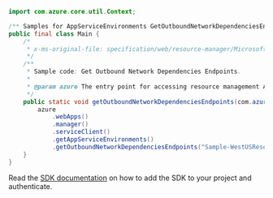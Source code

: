 ```java
import com.azure.core.util.Context;

/** Samples for AppServiceEnvironments GetOutboundNetworkDependenciesEndpoints. */
public final class Main {
    /*
     * x-ms-original-file: specification/web/resource-manager/Microsoft.Web/stable/2021-03-01/examples/GetOutboundNetworkDependenciesEndpoints.json
     */
    /**
     * Sample code: Get Outbound Network Dependencies Endpoints.
     *
     * @param azure The entry point for accessing resource management APIs in Azure.
     */
    public static void getOutboundNetworkDependenciesEndpoints(com.azure.resourcemanager.AzureResourceManager azure) {
        azure
            .webApps()
            .manager()
            .serviceClient()
            .getAppServiceEnvironments()
            .getOutboundNetworkDependenciesEndpoints("Sample-WestUSResourceGroup", "SampleAse", Context.NONE);
    }
}
```

Read the [SDK documentation](https://github.com/Azure/azure-sdk-for-java/blob/azure-resourcemanager_2.15.0/sdk/resourcemanager/azure-resourcemanager/README.md) on how to add the SDK to your project and authenticate.
